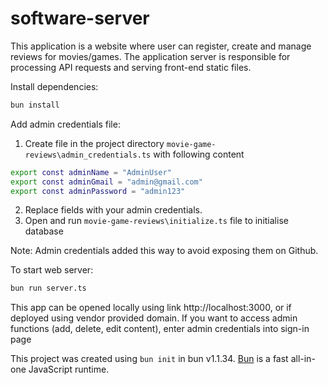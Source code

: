 # software-server
This application is a website where user can register, create and manage reviews for movies/games.
The application server is responsible for processing API requests and serving front-end static files.

Install dependencies:

```bash
bun install
```
Add admin credentials file:
1) Create file in the project directory `movie-game-reviews\admin_credentials.ts` with following content
```bash
export const adminName = "AdminUser"
export const adminGmail = "admin@gmail.com"
export const adminPassword = "admin123"
```
2) Replace fields with your admin credentials.
3) Open and run `movie-game-reviews\initialize.ts` file to initialise database

Note: Admin credentials added this way to avoid exposing them on Github.


To start web server:

```bash
bun run server.ts
```

This app can be opened locally using link http://localhost:3000, or if deployed using vendor provided domain.
If you want to access admin functions (add, delete, edit content), enter admin credentials into sign-in page

This project was created using `bun init` in bun v1.1.34. [Bun](https://bun.sh) is a fast all-in-one JavaScript runtime.
